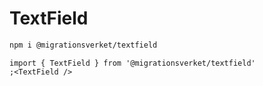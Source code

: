 # TextField

```bash
npm i @migrationsverket/textfield
```

```tsx
import { TextField } from '@migrationsverket/textfield'
;<TextField />
```

